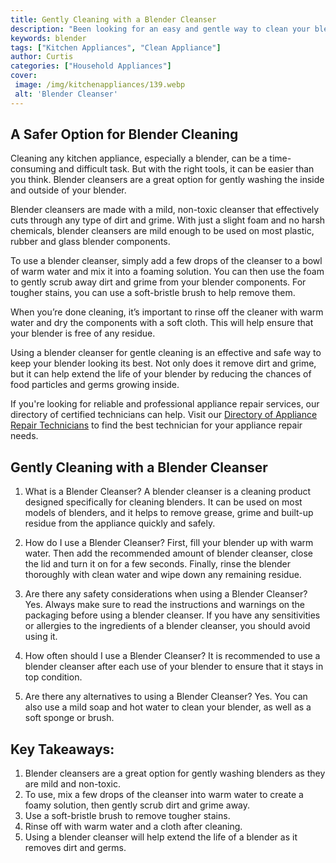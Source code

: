 ```yaml
---
title: Gently Cleaning with a Blender Cleanser
description: "Been looking for an easy and gentle way to clean your blender This blog post teaches you how to easily clean your blender with a blender cleanser and the steps to keep your blender running smoothly"
keywords: blender
tags: ["Kitchen Appliances", "Clean Appliance"]
author: Curtis
categories: ["Household Appliances"]
cover: 
 image: /img/kitchenappliances/139.webp
 alt: 'Blender Cleanser'
---
```

## A Safer Option for Blender Cleaning 
Cleaning any kitchen appliance, especially a blender, can be a time-consuming and difficult task. But with the right tools, it can be easier than you think. Blender cleansers are a great option for gently washing the inside and outside of your blender.

Blender cleansers are made with a mild, non-toxic cleanser that effectively cuts through any type of dirt and grime. With just a slight foam and no harsh chemicals, blender cleansers are mild enough to be used on most plastic, rubber and glass blender components.

To use a blender cleanser, simply add a few drops of the cleanser to a bowl of warm water and mix it into a foaming solution. You can then use the foam to gently scrub away dirt and grime from your blender components. For tougher stains, you can use a soft-bristle brush to help remove them.

When you’re done cleaning, it’s important to rinse off the cleaner with warm water and dry the components with a soft cloth. This will help ensure that your blender is free of any residue.

Using a blender cleanser for gentle cleaning is an effective and safe way to keep your blender looking its best. Not only does it remove dirt and grime, but it can help extend the life of your blender by reducing the chances of food particles and germs growing inside.

If you're looking for reliable and professional appliance repair services, our directory of certified technicians can help. Visit our [Directory of Appliance Repair Technicians](./pages/appliance-repair-technicians) to find the best technician for your appliance repair needs.

## Gently Cleaning with a Blender Cleanser

1. What is a Blender Cleanser?
 A blender cleanser is a cleaning product designed specifically for cleaning blenders. It can be used on most models of blenders, and it helps to remove grease, grime and built-up residue from the appliance quickly and safely.

2. How do I use a Blender Cleanser?
 First, fill your blender up with warm water. Then add the recommended amount of blender cleanser, close the lid and turn it on for a few seconds. Finally, rinse the blender thoroughly with clean water and wipe down any remaining residue.

3. Are there any safety considerations when using a Blender Cleanser?
 Yes. Always make sure to read the instructions and warnings on the packaging before using a blender cleanser. If you have any sensitivities or allergies to the ingredients of a blender cleanser, you should avoid using it.

4. How often should I use a Blender Cleanser?
 It is recommended to use a blender cleanser after each use of your blender to ensure that it stays in top condition.

5. Are there any alternatives to using a Blender Cleanser?
 Yes. You can also use a mild soap and hot water to clean your blender, as well as a soft sponge or brush.

## Key Takeaways: 
1. Blender cleansers are a great option for gently washing blenders as they are mild and non-toxic.
2. To use, mix a few drops of the cleanser into warm water to create a foamy solution, then gently scrub dirt and grime away.
3. Use a soft-bristle brush to remove tougher stains.
4. Rinse off with warm water and a cloth after cleaning.
5. Using a blender cleanser will help extend the life of a blender as it removes dirt and germs.
